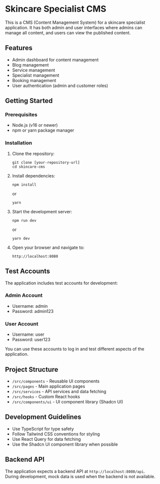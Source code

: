 
# Skincare Specialist CMS

This is a CMS (Content Management System) for a skincare specialist application. It has both admin and user interfaces where admins can manage all content, and users can view the published content.

## Features

- Admin dashboard for content management
- Blog management
- Service management 
- Specialist management
- Booking management
- User authentication (admin and customer roles)

## Getting Started

### Prerequisites

- Node.js (v16 or newer)
- npm or yarn package manager

### Installation

1. Clone the repository:
   ```
   git clone [your-repository-url]
   cd skincare-cms
   ```

2. Install dependencies:
   ```
   npm install
   ```
   or
   ```
   yarn
   ```

3. Start the development server:
   ```
   npm run dev
   ```
   or
   ```
   yarn dev
   ```

4. Open your browser and navigate to:
   ```
   http://localhost:8080
   ```

## Test Accounts

The application includes test accounts for development:

### Admin Account
- Username: admin
- Password: admin123

### User Account
- Username: user
- Password: user123

You can use these accounts to log in and test different aspects of the application.

## Project Structure

- `/src/components` - Reusable UI components
- `/src/pages` - Main application pages
- `/src/services` - API services and data fetching
- `/src/hooks` - Custom React hooks
- `/src/components/ui` - UI component library (Shadcn UI)

## Development Guidelines

- Use TypeScript for type safety
- Follow Tailwind CSS conventions for styling
- Use React Query for data fetching
- Use the Shadcn UI component library when possible

## Backend API

The application expects a backend API at `http://localhost:8080/api`. During development, mock data is used when the backend is not available.
